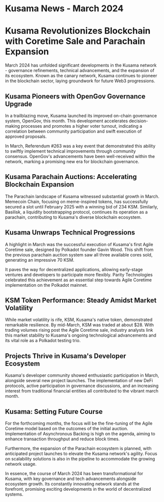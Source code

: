 # Kusama News - March 2024

# Kusama Revolutionizes Blockchain with Coretime Sale and Parachain Expansion

March 2024 has unfolded significant developments in the Kusama network -
governance refinements, technical advancements, and the expansion of its
ecosystem. Known as the canary network, Kusama continues to pioneer in the
blockchain sector, laying groundwork for future Web3 progressions.

## Kusama Pioneers with OpenGov Governance Upgrade

In a trailblazing move, Kusama launched its improved on-chain governance system,
OpenGov, this month. This development accelerates decision-making processes and
promotes a higher voter turnout, indicating a correlation between community
participation and swift execution of approved proposals.

In March, Referendum #263 was a key event that demonstrated this ability to
swiftly implement technical improvements through community consensus. OpenGov's
advancements have been well-received within the network, marking a promising new
era for blockchain governance.

## Kusama Parachain Auctions: Accelerating Blockchain Expansion

The Parachain landscape of Kusama witnessed substantial growth in March.
Memecoin Chain, focusing on meme-inspired tokens, has successfully secured a
slot until February 2025 with a winning bid of 234 KSM. Similarly, Basilisk, a
liquidity bootstrapping protocol, continues its operation as a parachain,
contributing to Kusama's diverse blockchain ecosystem.

## Kusama Unwraps Technical Progressions

A highlight in March was the successful execution of Kusama's first Agile
Coretime sale, designed by Polkadot founder Gavin Wood. This shift from the
previous parachain auction system saw all three available cores sold, generating
an impressive 70 KSM.

It paves the way for decentralized applications, allowing early-stage ventures
and developers to participate more flexibly. Parity Technologies celebrated this
achievement as an essential step towards Agile Coretime implementation on the
Polkadot mainnet.

## KSM Token Performance: Steady Amidst Market Volatility

While market volatility is rife, KSM, Kusama's native token, demonstrated
remarkable resilience. By mid-March, KSM was traded at about $28. With trading
volumes rising post the Agile Coretime sale, industry analysts link this market
stability to Kusama's ongoing technological advancements and its vital role as a
Polkadot testing trio.

## Projects Thrive in Kusama's Developer Ecosystem

Kusama's developer community showed enthusiastic participation in March,
alongside several new project launches. The implementation of new DeFi
protocols, active participation in governance discussions, and an increasing
interest from traditional financial entities all contributed to the vibrant
march month.

## Kusama: Setting Future Course

For the forthcoming months, the focus will be the fine-tuning of the Agile
Coretime model based on the outcomes of the initial auction. Implementation of
Asynchronous Backing is high on the agenda, aiming to enhance transaction
throughput and reduce block times.

Furthermore, the expansion of the Parachain ecosystem is planned, with
anticipated project launches to elevate the Kusama network's agility. Focus on
scalability solutions is also in the pipeline to accommodate the growing network
usage.

In essence, the course of March 2024 has been transformational for Kusama, with
key governance and tech advancements alongside ecosystem growth. Its constantly
innovating network stands at the forefront, promising exciting developments in
the world of decentralized systems.

